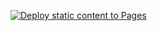 [![Deploy static content to Pages](https://github.com/ElMehdiBouamama/ElMehdiBouamama.github.io/actions/workflows/static.yml/badge.svg)](https://github.com/ElMehdiBouamama/ElMehdiBouamama.github.io/actions/workflows/static.yml)
